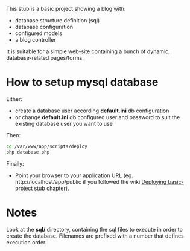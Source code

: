 This stub is a basic project showing a blog with:

- database structure definition (sql)
- database configuration
- configured models
- a blog controller


It is suitable for a simple web-site containing a bunch of dynamic, database-related pages/forms.


How to setup mysql database
===========================

Either:
- create a database user according **default.ini** db configuration
- or change **default.ini** db configured user and password to suit
  the existing database user you want to use

Then:
```bash
cd /var/www/app/scripts/deploy
php database.php
```

Finally:
- Point your browser to your application URL (eg. http://localhost/app/public if you followed the wiki [Deploying basic-project stub](https://github.com/damiencorpataux/xfm-project-skeleton/wiki) chapter).

Notes
=====

Look at the **sql/** directory, containing the sql files to execute in order to create the database.
Filenames are prefixed with a number that defines execution order.